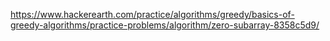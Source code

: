 https://www.hackerearth.com/practice/algorithms/greedy/basics-of-greedy-algorithms/practice-problems/algorithm/zero-subarray-8358c5d9/
